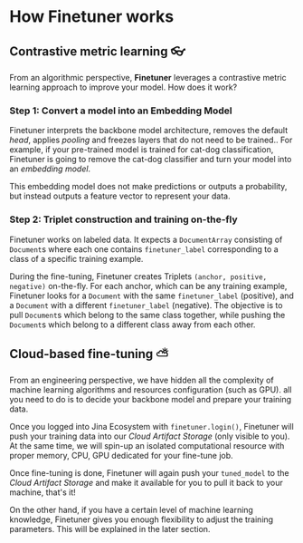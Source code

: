 # How Finetuner works

## Contrastive metric learning 👓

From an algorithmic perspective,
**Finetuner** leverages a contrastive metric learning approach to improve your model.
How does it work?

### Step 1: Convert a model into an Embedding Model

Finetuner interprets the backbone model architecture,
removes the default *head*, applies *pooling* and freezes layers that do not need to be trained..
For example, if your pre-trained model is trained for cat-dog classification,
Finetuner is going to remove the cat-dog classifier and turn your model into an *embedding model*.

This embedding model does not make predictions or outputs a probability,
but instead outputs a feature vector to represent your data.

### Step 2: Triplet construction and training on-the-fly

Finetuner works on labeled data.
It expects a `DocumentArray` consisting of `Document`s where each one contains `finetuner_label` corresponding to a class of a specific training example.

During the fine-tuning, Finetuner creates Triplets `(anchor, positive, negative)` on-the-fly.
For each anchor,
which can be any training example,
Finetuner looks for a `Document` with the same `finetuner_label` (positive),
and a `Document` with a different `finetuner_label` (negative).
The objective is to pull `Document`s which belong to the same class together,
while pushing the `Document`s which belong to a different class away from each other.


## Cloud-based fine-tuning ⛅

From an engineering perspective,
we have hidden all the complexity of machine learning algorithms and resources configuration (such as GPU).
all you need to do is to decide your backbone model and prepare your training data.

Once you logged into Jina Ecosystem with `finetuner.login()`,
Finetuner will push your training data into our *Cloud Artifact Storage* (only visible to you).
At the same time, we will spin-up an isolated computational resource
with proper memory, CPU, GPU dedicated for your fine-tune job.

Once fine-tuning is done, Finetuner will again push your `tuned_model` to the *Cloud Artifact Storage*
and make it available for you to pull it back to your machine,
that's it!

On the other hand,
if you have a certain level of machine learning knowledge,
Finetuner gives you enough flexibility to adjust the training parameters.
This will be explained in the later section.
